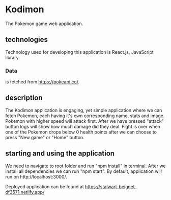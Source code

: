 # Kodimon
The Pokemon game web application.

## technologies
Technology used for developing this application is React.js, JavaScript library.

### Data 
  is fetched from https://pokeapi.co/.

## description 
The Kodimon application is engaging, yet simple application where we can fetch Pokemon, each having it's own corresponding name, stats 
and image. Pokemon with higher speed will attack first. After we have pressed "attack" button logs will show how much damage did they 
deal. Fight is over when one of the Pokemon drops below 0 health points after we can choose to press "New game" or "Home" button.

## starting and using the application
We need to navigate to root folder and run "npm install" in terminal. After we install all
dependencies we can run "npm start". By default, application will run on http://localhost:3000/.

Deployed application can be found at https://stalwart-beignet-df3571.netlify.app/



